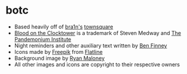 # botc
* Based heavily off of [bra1n's](https://github.com/bra1n/) [townsquare](https://github.com/bra1n/townsquare)
* [Blood on the Clocktower](https://bloodontheclocktower.com/) is a trademark of Steven Medway and [The Pandemonium Institute](https://www.thepandemoniuminstitute.com/)
* Night reminders and other auxiliary text written by [Ben Finney](http://bignose.whitetree.org/projects/botc/diy/)
* Icons made by [Freepik](https://www.flaticon.com/authors/Freepik) from [Flatline](https://www.flaticon.com/)
* Background image by [Ryan Maloney](https://www.artstation.com/maloney94)
* All other images and icons are copyright to their respective owners